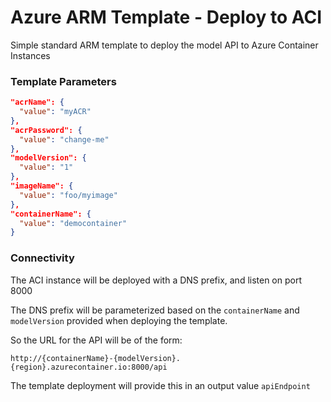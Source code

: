 # Azure ARM Template - Deploy to ACI
Simple standard ARM template to deploy the model API to Azure Container Instances

### Template Parameters

```json
"acrName": {
  "value": "myACR"
},
"acrPassword": {
  "value": "change-me"
},
"modelVersion": {
  "value": "1"
},
"imageName": {
  "value": "foo/myimage"
},
"containerName": {
  "value": "democontainer"
} 
```

### Connectivity
The ACI instance will be deployed with a DNS prefix, and listen on port 8000

The DNS prefix will be parameterized based on the `containerName` and `modelVersion` provided when deploying the template. 

So the URL for the API will be of the form:
```http
http://{containerName}-{modelVersion}.{region}.azurecontainer.io:8000/api
```

The template deployment will provide this in an output value `apiEndpoint`